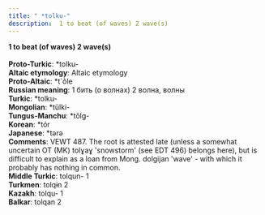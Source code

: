 ```yaml
---
title: " *tolku-"
description:  1 to beat (of waves) 2 wave(s)
---
```

<strong> 1 to beat (of waves) 2 wave(s)</strong><br><br>
<strong>Proto-Turkic</strong>:  *tolku-<br>
<strong>Altaic etymology</strong>:  Altaic etymology<br>
<strong> Proto-Altaic</strong>:  *t`ṑle<br>
<strong>Russian meaning</strong>:  1 бить (о волнах) 2 волна, волны<br>
<strong>Turkic</strong>:  *tolku-<br>
<strong>Mongolian</strong>:  *tülki-<br>
<strong>Tungus-Manchu</strong>:  *tōlg-<br>
<strong>Korean</strong>:  *tór<br>
<strong>Japanese</strong>:  *tǝrǝ<br>
<strong>Comments</strong>:  VEWT 487. The root is attested late (unless a somewhat uncertain OT (MK) tolɣaɣ 'snowstorm' (see EDT 496) belongs here), but is difficult to explain as a loan from Mong. dolgijan 'wave' - with which it probably has nothing in common.<br>
<strong>Middle Turkic</strong>:  tolqun- 1<br>
<strong>Turkmen</strong>:  tolqɨn 2<br>
<strong>Kazakh</strong>:  tolqu- 1<br>
<strong>Balkar</strong>:  tolqan 2<br>


